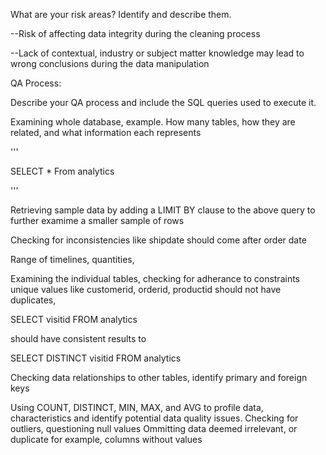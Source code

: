 What are your risk areas? Identify and describe them.

--Risk of affecting data integrity during the cleaning process

--Lack of contextual, industry or subject matter knowledge may lead to wrong conclusions during the data manipulation

QA Process:

Describe your QA process and include the SQL queries used to execute it.

Examining whole database, example. How many tables, how they are related, and what information each represents

'''

SELECT *
From analytics

'''

Retrieving sample data by adding a LIMIT BY clause to the above query to further examime a smaller sample of rows

Checking for inconsistencies like shipdate should come after order date

Range of timelines, quantities, 


Examining the individual tables, checking for adherance to constraints
unique values like customerid, orderid, productid should not have duplicates, 

SELECT visitid
FROM analytics

should have consistent results to 

SELECT DISTINCT visitid
FROM analytics

Checking data relationships to other tables, identify primary and foreign keys

Using COUNT, DISTINCT, MIN, MAX, and AVG to profile data, characteristics and identify potential data quality issues. Checking for outliers, questioning null values
Ommitting data deemed irrelevant, or duplicate for example, columns without values
